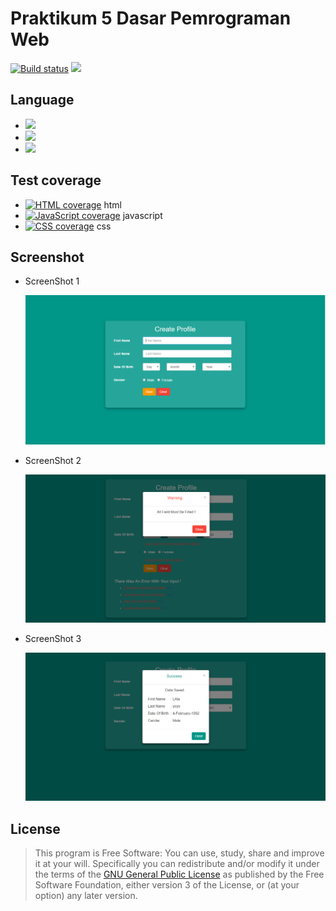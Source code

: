 # Praktikum 5 Dasar Pemrograman Web

[![Build status](https://gitlab.com/gitlab-org/gitlab-ee/badges/master/build.svg)](https://wahidari.github.io)
[![](https://img.shields.io/badge/Find%20Me-%40wahidari-009688.svg?style=social)](https://wahidari.github.io)

## Language

- [![](https://img.shields.io/badge/html-5-FF5722.svg)](https://www.w3schools.com/html/default.asp) 
- [![](https://img.shields.io/badge/css-3-03A9F4.svg)](https://www.w3schools.com/cssref/) 
- [![](https://img.shields.io/badge/javascript-1.8-FFCA28.svg)](https://www.w3schools.com/js/default.asp) 

## Test coverage

- [![HTML coverage](https://gitlab.com/gitlab-org/gitlab-ce/badges/master/coverage.svg?job=coverage)](https://wahidari.github.io) html
- [![JavaScript coverage](https://gitlab.com/gitlab-org/gitlab-ce/badges/master/coverage.svg?job=karma)](https://wahidari.github.io) javascript
- [![CSS coverage](https://gitlab.com/gitlab-org/gitlab-ce/badges/master/coverage.svg)](https://wahidari.github.io) css

## Screenshot

- ScreenShot 1

    ![](./ss/a.PNG)

- ScreenShot 2

    ![](./ss/b.PNG)

- ScreenShot 3

    ![](./ss/c.PNG)

## License
> This program is Free Software: You can use, study, share and improve it at your
will. Specifically you can redistribute and/or modify it under the terms of the
[GNU General Public License](https://www.gnu.org/licenses/gpl.html) as
published by the Free Software Foundation, either version 3 of the License, or
(at your option) any later version.
